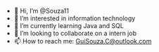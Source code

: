 - 👋 Hi, I’m @Souza11
- 👀 I’m interested in information technology
- 🌱 I’m currently learning Java and SQL
- 💞️ I’m looking to collaborate on a intern job
- 📫 How to reach me: GuiSouza.C@outlook.com

<!---
Souza11/Souza11 is a ✨ special ✨ repository because its `README.md` (this file) appears on your GitHub profile.
You can click the Preview link to take a look at your changes.
--->
